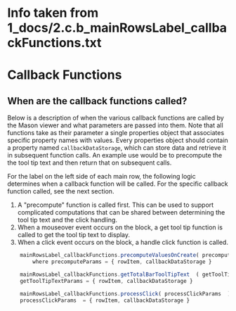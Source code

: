 
# Info taken from 1_docs/2.c.b_mainRowsLabel_callbackFunctions.txt

# Callback Functions

## When are the callback functions called?
Below is a description of when the various callback functions are called by the Mason viewer and what parameters are passed into them. Note that all functions take as their parameter a single properties object that associates specific property names with values. Every properties object should contain a property named `callbackDataStorage`, which can store data and retrieve it in subsequent function calls. An example use would be to precompute the the tool tip text and then return that on subsequent calls.

For the label on the left side of each main row, the following logic determines when a callback function will be called. For the specific callback function called, see the next section.

1. A "precompute" function is called first.  This can be used to support complicated computations that can be shared between determining the tool tip text and the click handling.
3. When a mouseover event occurs on the block, a get tool tip function is called to get the tool tip text to display.
4. When a click event occurs on the block, a handle click function is called.


```javascript
	mainRowsLabel_callbackFunctions.precomputeValuesOnCreate( precomputeParams )
		where precomputeParams = { rowItem, callbackDataStorage }

	mainRowsLabel_callbackFunctions.getTotalBarToolTipText  ( getToolTipTextParams )
	getToolTipTextParams = { rowItem, callbackDataStorage }

	mainRowsLabel_callbackFunctions.processClick( processClickParams  )
	processClickParams  = { rowItem, callbackDataStorage }

```

